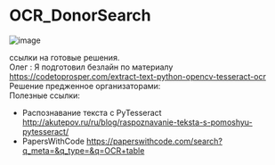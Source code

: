 # OCR_DonorSearch
![image](https://github.com/Eugene-Glukhov/OCR_DonorSearch/assets/117063726/730f15f8-6464-4c6c-a4da-e56a1c89a359)


ссылки  на готовые решения.    
Олег : Я подготовил безлайн по материалу https://codetoprosper.com/extract-text-python-opencv-tesseract-ocr   
Решение предженное организаторами:      
Полезные ссылки:

- Распознавание текста с PyTesseract http://akutepov.ru/ru/blog/raspoznavanie-teksta-s-pomoshyu-pytesseract/
- PapersWithCode https://paperswithcode.com/search?q_meta=&q_type=&q=OCR+table




